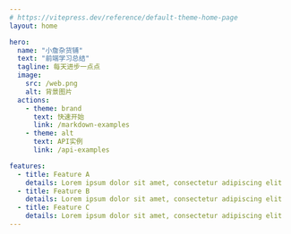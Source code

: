 ```yaml
---
# https://vitepress.dev/reference/default-theme-home-page
layout: home

hero:
  name: "小詹杂货铺"
  text: "前端学习总结"
  tagline: 每天进步一点点
  image:
    src: /web.png
    alt: 背景图片
  actions:
    - theme: brand
      text: 快速开始 
      link: /markdown-examples
    - theme: alt 
      text: API实例
      link: /api-examples

features:
  - title: Feature A
    details: Lorem ipsum dolor sit amet, consectetur adipiscing elit
  - title: Feature B
    details: Lorem ipsum dolor sit amet, consectetur adipiscing elit
  - title: Feature C
    details: Lorem ipsum dolor sit amet, consectetur adipiscing elit
---
```


